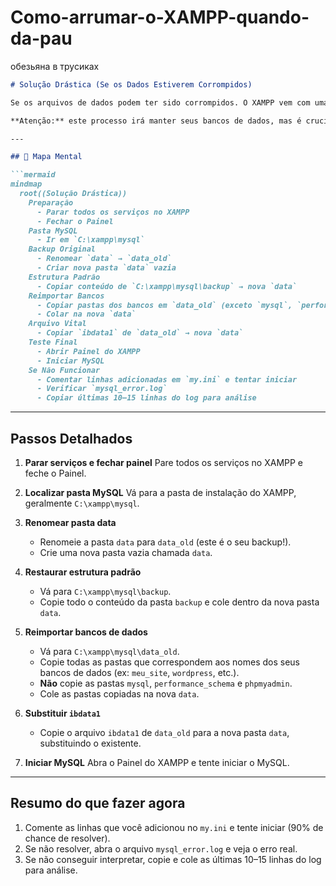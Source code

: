 # Como-arrumar-o-XAMPP-quando-da-pau
обезьяна в трусиках


````markdown
# Solução Drástica (Se os Dados Estiverem Corrompidos)

Se os arquivos de dados podem ter sido corrompidos. O XAMPP vem com uma pasta de backup para restaurar o estado inicial do MySQL.

**Atenção:** este processo irá manter seus bancos de dados, mas é crucial seguir os passos com atenção.

---

## 🧠 Mapa Mental

```mermaid
mindmap
  root((Solução Drástica))
    Preparação
      - Parar todos os serviços no XAMPP
      - Fechar o Painel
    Pasta MySQL
      - Ir em `C:\xampp\mysql`
    Backup Original
      - Renomear `data` → `data_old`
      - Criar nova pasta `data` vazia
    Estrutura Padrão
      - Copiar conteúdo de `C:\xampp\mysql\backup` → nova `data`
    Reimportar Bancos
      - Copiar pastas dos bancos em `data_old` (exceto `mysql`, `performance_schema`, `phpmyadmin`)
      - Colar na nova `data`
    Arquivo Vital
      - Copiar `ibdata1` de `data_old` → nova `data`
    Teste Final
      - Abrir Painel do XAMPP
      - Iniciar MySQL
    Se Não Funcionar
      - Comentar linhas adicionadas em `my.ini` e tentar iniciar
      - Verificar `mysql_error.log`
      - Copiar últimas 10–15 linhas do log para análise
````

---

## Passos Detalhados

1. **Parar serviços e fechar painel**
   Pare todos os serviços no XAMPP e feche o Painel.

2. **Localizar pasta MySQL**
   Vá para a pasta de instalação do XAMPP, geralmente `C:\xampp\mysql`.

3. **Renomear pasta data**

   * Renomeie a pasta `data` para `data_old` (este é o seu backup!).
   * Crie uma nova pasta vazia chamada `data`.

4. **Restaurar estrutura padrão**

   * Vá para `C:\xampp\mysql\backup`.
   * Copie todo o conteúdo da pasta `backup` e cole dentro da nova pasta `data`.

5. **Reimportar bancos de dados**

   * Vá para `C:\xampp\mysql\data_old`.
   * Copie todas as pastas que correspondem aos nomes dos seus bancos de dados (ex: `meu_site`, `wordpress`, etc.).
   * **Não** copie as pastas `mysql`, `performance_schema` e `phpmyadmin`.
   * Cole as pastas copiadas na nova `data`.

6. **Substituir `ibdata1`**

   * Copie o arquivo `ibdata1` de `data_old` para a nova pasta `data`, substituindo o existente.

7. **Iniciar MySQL**
   Abra o Painel do XAMPP e tente iniciar o MySQL.

---

## Resumo do que fazer agora

1. Comente as linhas que você adicionou no `my.ini` e tente iniciar (90% de chance de resolver).
2. Se não resolver, abra o arquivo `mysql_error.log` e veja o erro real.
3. Se não conseguir interpretar, copie e cole as últimas 10–15 linhas do log para análise.

```
```
